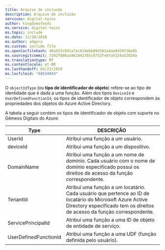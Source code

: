 ```yaml
---
title: Arquivo de inclusão
description: Arquivo de inclusão
services: digital-twins
author: kingdomofends
ms.service: digital-twins
ms.topic: include
ms.date: 12/20/2018
ms.author: adgera
ms.custom: include file
ms.openlocfilehash: 40ab53c941a7ac619ebb09d381a4ae0450f26e8b
ms.sourcegitcommit: 3102f886aa962842303c8753fe8fa5324a52834a
ms.translationtype: MT
ms.contentlocale: pt-BR
ms.lasthandoff: 04/23/2019
ms.locfileid: "60534043"
---
```

O `objectIdType` (ou **tipo de identificador de objeto**) refere-se ao tipo de identidade que é dada a uma função. Além dos tipos `DeviceId` e `UserDefinedFunctionId`, os tipos de identificador de objeto correspondem às propriedades dos objetos do Azure Active Directory.

A tabela a seguir contém os tipos de identificador de objeto com suporte no Gêmeos Digitais do Azure:

| Type | DESCRIÇÃO |
| --- | --- |
| UserId | Atribui uma função a um usuário. |
| deviceId | Atribui uma função a um dispositivo. |
| DomainName | Atribui uma função a um nome de domínio. Cada usuário com o nome de domínio especificado possui os direitos de acesso da função correspondente. |
| TenantId | Atribui uma função a um locatário. Cada usuário que pertence ao ID de locatário do Microsoft Azure Active Directory especificado tem os direitos de acesso da função correspondente. |
| ServicePrincipalId | Atribui uma função a uma ID de objeto de entidade de serviço. |
| UserDefinedFunctionId | Atribui uma função a uma UDF (função definida pelo usuário). |